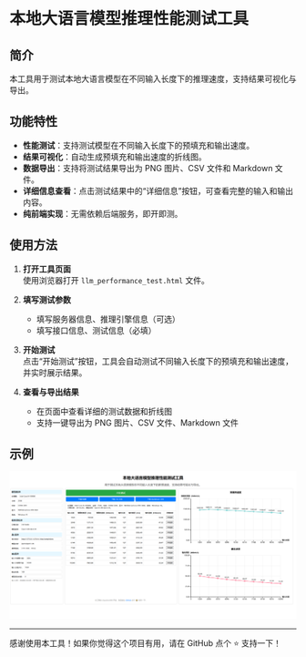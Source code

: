 # 本地大语言模型推理性能测试工具

## 简介

本工具用于测试本地大语言模型在不同输入长度下的推理速度，支持结果可视化与导出。

## 功能特性

- **性能测试**：支持测试模型在不同输入长度下的预填充和输出速度。
- **结果可视化**：自动生成预填充和输出速度的折线图。
- **数据导出**：支持将测试结果导出为 PNG 图片、CSV 文件和 Markdown 文件。
- **详细信息查看**：点击测试结果中的“详细信息”按钮，可查看完整的输入和输出内容。
- **纯前端实现**：无需依赖后端服务，即开即测。

## 使用方法

1. **打开工具页面**  
   使用浏览器打开 `llm_performance_test.html` 文件。

2. **填写测试参数**  
   - 填写服务器信息、推理引擎信息（可选）
   - 填写接口信息、测试信息（必填）

3. **开始测试**  
   点击“开始测试”按钮，工具会自动测试不同输入长度下的预填充和输出速度，并实时展示结果。

4. **查看与导出结果**  
   - 在页面中查看详细的测试数据和折线图
   - 支持一键导出为 PNG 图片、CSV 文件、Markdown 文件

## 示例

![本地大语言模型推理性能测试工具界面](main-screenshot.png "界面截图")

---

感谢使用本工具！如果你觉得这个项目有用，请在 GitHub 点个 ⭐ 支持一下！

